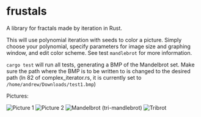 frustals
========

A library for fractals made by iteration in Rust.

This will use polynomial iteration with seeds to color a picture. Simply choose your polynomial, specify parameters for image size and graphing window, and edit color scheme. See test ```mandlebrot``` for more information.

```cargo test``` will run all tests, generating a BMP of the Mandelbrot set.
Make sure the path where the BMP is to be written to is changed to the desired path
(ln 82 of complex_iterator.rs, it is currently set to ```/home/andrew/Downloads/test1.bmp```)

Pictures:

![Picture 1](https://raw.github.com/EchoAce/frustals/master/test1.bmp)
![Picture 2](https://raw.github.com/EchoAce/frustals/master/test2.bmp)
![Mandelbrot](https://raw.github.com/EchoAce/frustals/master/mandelbrot.bmp)
(tri-mandlebrot)
![Tribrot](https://raw.github.com/EchoAce/frustals/master/tribrot.bmp)
